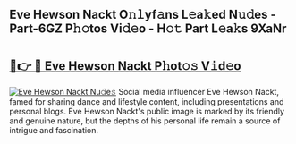 ## Eve Hewson Nackt O𝚗𝚕yf𝚊ns L𝚎a𝚔ed N𝚞𝚍es - Part-6GZ P𝚑𝚘tos Vi𝚍𝚎o - H𝚘𝚝 Part L𝚎a𝚔s 9XaNr

# <h2><a href="http://kfep8a.oniu.top/?m=Eve+Hewson+Nackt">🔗👉 🔴 Eve Hewson Nackt P𝚑ot𝚘𝚜 V𝚒d𝚎o</a></h2>

[![Eve Hewson Nackt Nu𝚍e𝚜](https://i.imgur.com/0qMVB7G.gif)](http://kfep8a.oniu.top/?m=Eve+Hewson+Nackt)
Social media influencer Eve Hewson Nackt, famed for sharing dance and lifestyle content, including presentations and personal blogs. Eve Hewson Nackt's public image is marked by its friendly and genuine nature, but the depths of his personal life remain a source of intrigue and fascination.  
